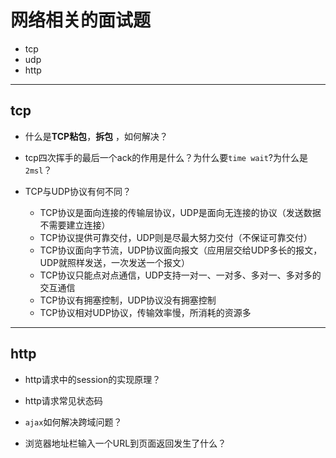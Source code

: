 # <a name="top">网络相关的面试题</a>

+ tcp
+ udp
+ http



----

## <a name="tcp">tcp</a>



+ 什么是**TCP粘包**，**拆包** ，如何解决？



+ tcp四次挥手的最后一个ack的作用是什么？为什么要`time wait`?为什么是`2msl`？



+ TCP与UDP协议有何不同？
  + TCP协议是面向连接的传输层协议，UDP是面向无连接的协议（发送数据不需要建立连接）
  + TCP协议提供可靠交付，UDP则是尽最大努力交付（不保证可靠交付）
  + TCP协议面向字节流，UDP协议面向报文（应用层交给UDP多长的报文，UDP就照样发送，一次发送一个报文）
  + TCP协议只能点对点通信，UDP支持一对一、一对多、多对一、多对多的交互通信
  + TCP协议有拥塞控制，UDP协议没有拥塞控制
  + TCP协议相对UDP协议，传输效率慢，所消耗的资源多







----

## <a name="http">http</a>



+ http请求中的session的实现原理？



+ http请求常见状态码





+ `ajax`如何解决跨域问题？





+ 浏览器地址栏输入一个URL到页面返回发生了什么？





